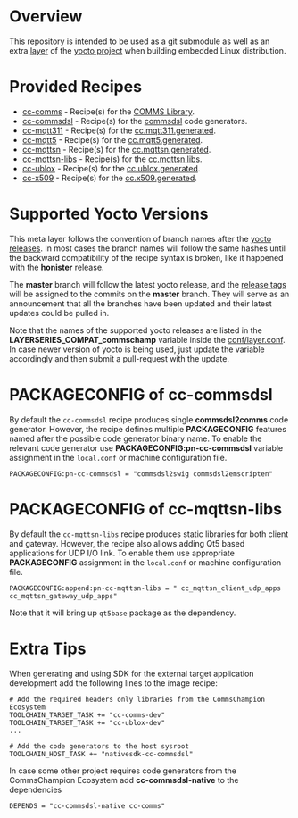 # Overview
This repository is intended to be used as a git submodule as well as an extra
[layer](https://docs.yoctoproject.org/bsp-guide/bsp.html) of the [yocto project](https://www.yoctoproject.org/)
when building embedded Linux distribution.

# Provided Recipes

- [cc-comms](recipes-support/cc-comms) - Recipe(s) for the [COMMS Library](https://github.com/commschamp/comms).
- [cc-commsdsl](recipes-applications/cc-commsdsl) - Recipe(s) for the [commsdsl](https://github.com/commschamp/commscommsdsl) code generators.
- [cc-mqtt311](recipes-support/cc-mqtt311) - Recipe(s) for the [cc.mqtt311.generated](https://github.com/commschamp/cc.mqtt311.generated).
- [cc-mqtt5](recipes-support/cc-mqtt5) - Recipe(s) for the [cc.mqtt5.generated](https://github.com/commschamp/cc.mqtt5.generated).
- [cc-mqttsn](recipes-support/cc-mqttsn) - Recipe(s) for the [cc.mqttsn.generated](https://github.com/commschamp/cc.mqttsn.generated).
- [cc-mqttsn-libs](recipes-support/cc-mqttsn-libs) - Recipe(s) for the [cc.mqttsn.libs](https://github.com/commschamp/cc.mqttsn.libs).
- [cc-ublox](recipes-support/cc-ublox) - Recipe(s) for the [cc.ublox.generated](https://github.com/commschamp/cc.ublox.generated).
- [cc-x509](recipes-support/cc-x509) - Recipe(s) for the [cc.x509.generated](https://github.com/commschamp/cc.x509.generated).

# Supported Yocto Versions
This meta layer follows the convention of branch names after the [yocto releases](https://wiki.yoctoproject.org/wiki/Releases).
In most cases the branch names will follow the same hashes until the backward compatibility of the recipe syntax is broken,
like it happened with the **honister** release.

The **master** branch will follow the latest yocto release, and the [release tags](https://github.com/commschamp/meta-commschamp/releases)
will be assigned to the commits on the **master** branch.
They will serve as an announcement that all the branches have been updated and their latest updates
could be pulled in.

Note that the names of the supported yocto releases are listed in the **LAYERSERIES_COMPAT_commschamp** variable inside
the [conf/layer.conf](conf/layer.conf). In case newer version of yocto is being used, just update the variable accordingly
and then submit a pull-request with the update.

# PACKAGECONFIG of cc-commsdsl
By default the `cc-commsdsl` recipe produces single **commsdsl2comms** code generator. However, the recipe defines multiple
**PACKAGECONFIG** features named after the possible code generator binary name. To enable the relevant code generator use
**PACKAGECONFIG:pn-cc-commsdsl** variable assignment in the `local.conf` or machine configuration file.
```
PACKAGECONFIG:pn-cc-commsdsl = "commsdsl2swig commsdsl2emscripten"
```

# PACKAGECONFIG of cc-mqttsn-libs
By default the `cc-mqttsn-libs` recipe produces static libraries for both client and gateway. However, the recipe also allows
adding Qt5 based applications for UDP I/O link. To enable them use appropriate **PACKAGECONFIG** assignment in the
`local.conf` or machine configuration file.
```
PACKAGECONFIG:append:pn-cc-mqttsn-libs = " cc_mqttsn_client_udp_apps cc_mqttsn_gateway_udp_apps"
```
Note that it will bring up `qt5base` package as the dependency.

# Extra Tips
When generating and using SDK for the external target application development add the following lines to the image recipe:
```
# Add the required headers only libraries from the CommsChampion Ecosystem
TOOLCHAIN_TARGET_TASK += "cc-comms-dev"
TOOLCHAIN_TARGET_TASK += "cc-ublox-dev"
...

# Add the code generators to the host sysroot
TOOLCHAIN_HOST_TASK += "nativesdk-cc-commsdsl"
```

In case some other project requires code generators from the CommsChampion Ecosystem add **cc-commsdsl-native** to the dependencies
```
DEPENDS = "cc-commsdsl-native cc-comms"
```
